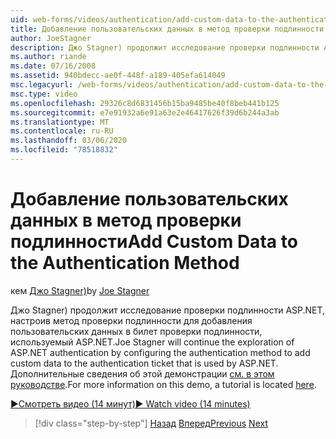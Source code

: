 ```yaml
---
uid: web-forms/videos/authentication/add-custom-data-to-the-authentication-method
title: Добавление пользовательских данных в метод проверки подлинности | Документация Майкрософт
author: JoeStagner
description: Джо Stagner) продолжит исследование проверки подлинности ASP.NET, настроив метод проверки подлинности для добавления пользовательских данных в билет проверки подлинности...
ms.author: riande
ms.date: 07/16/2008
ms.assetid: 940bdecc-ae0f-448f-a189-405efa614049
msc.legacyurl: /web-forms/videos/authentication/add-custom-data-to-the-authentication-method
msc.type: video
ms.openlocfilehash: 29326c8d6831456b15ba9485be40f8beb441b125
ms.sourcegitcommit: e7e91932a6e91a63e2e46417626f39d6b244a3ab
ms.translationtype: MT
ms.contentlocale: ru-RU
ms.lasthandoff: 03/06/2020
ms.locfileid: "78518832"
---
```

# <a name="add-custom-data-to-the-authentication-method"></a><span data-ttu-id="f71fa-103">Добавление пользовательских данных в метод проверки подлинности</span><span class="sxs-lookup"><span data-stu-id="f71fa-103">Add Custom Data to the Authentication Method</span></span>

<span data-ttu-id="f71fa-104">кем [Джо Stagner)](https://github.com/JoeStagner)</span><span class="sxs-lookup"><span data-stu-id="f71fa-104">by [Joe Stagner](https://github.com/JoeStagner)</span></span>

<span data-ttu-id="f71fa-105">Джо Stagner) продолжит исследование проверки подлинности ASP.NET, настроив метод проверки подлинности для добавления пользовательских данных в билет проверки подлинности, используемый ASP.NET.</span><span class="sxs-lookup"><span data-stu-id="f71fa-105">Joe Stagner will continue the exploration of ASP.NET authentication by configuring the authentication method to add custom data to the authentication ticket that is used by ASP.NET.</span></span> <span data-ttu-id="f71fa-106">Дополнительные сведения об этой демонстрации [см. в этом руководстве](../../overview/older-versions-security/introduction/forms-authentication-configuration-and-advanced-topics-vb.md).</span><span class="sxs-lookup"><span data-stu-id="f71fa-106">For more information on this demo, a tutorial is located [here](../../overview/older-versions-security/introduction/forms-authentication-configuration-and-advanced-topics-vb.md).</span></span>

[<span data-ttu-id="f71fa-107">&#9654;Смотреть видео (14 минут)</span><span class="sxs-lookup"><span data-stu-id="f71fa-107">&#9654; Watch video (14 minutes)</span></span>](https://channel9.msdn.com/Blogs/ASP-NET-Site-Videos/add-custom-data-to-the-authentication-method)

> [!div class="step-by-step"]
> <span data-ttu-id="f71fa-108">[Назад](forms-login-custom-key-configuration.md)
> [Вперед](use-custom-principal-objects.md)</span><span class="sxs-lookup"><span data-stu-id="f71fa-108">[Previous](forms-login-custom-key-configuration.md)
[Next](use-custom-principal-objects.md)</span></span>
